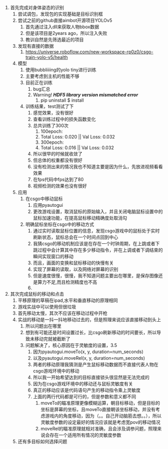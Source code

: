 1. 首先完成对身体姿态的识别
   1. 尝试调包，发现包的实现基础是目标识别框
   2. 尝试之前的github直接aimbot开源项目YOLOv5
      1. 首先通过注入dll来获取人物bbox数据
      2. 但是该项目是2years ago，所以注入失败
      3. 教训自然是先筛选最近的项目
   3. 发现有直接的数据
      1. https://universe.roboflow.com/new-workspace-rp0z0/csgo-train-yolo-v5/health
   4. 模型
      1. 使用bubbliiiing的yolo tiny进行训练
      2. 主要考虑到主机的性能不够
      3. 目前正在训练
         1. bug汇总
         2. Warning! ***HDF5 library version mismatched error***
            1. pip uninstall $ install
      4. 训练结果，test测试了下
         1. 感觉效果，没有很好
         2. 查看训练过程中的损失函数变化
         3. 总共训练了300次
            1. 100epoch:
            2. Total Loss: 0.020 || Val Loss: 0.032
            3. 300epoch:
            4. Total Loss: 0.016 || Val Loss: 0.032
         4. 所以很早的时候就收敛了
         5. 但总体的权重都没有很好
         6. 没有检测出来的情况我也不知道主要是因为什么，先放进视频看看效果
         7. 在fps代码中fps达到了80
         8. 视频检测的效果也没有很好
   5. 应用
      1. 在csgo中移动鼠标
         1. 应用pyautogui
         2. 更改游戏设置，取消鼠标的原始输入，并且关闭电脑鼠标设置中的鼠标加速功能，在提高鼠标移动精确度处取消勾
      2. 明确鼠标坐标在csgo中的移动方式
         1. 通过实时读取鼠标位置的信息，发现csgo游戏中的鼠标处于实时刷新状态，鼠标总会在一个时间点回到中心
         2. 我猜csgo的移动机制应该是在存在一个时钟周期，在上跳或者下跳过程中会计算其中存在多少移动指令，并在上调或者下调结束的瞬间实现窗口的移动
         3. 而且，画面的变换和鼠标移动的快慢有关
         4. 实现了屏幕的读取，以及网络对屏幕的识别
         5. 但是速度很慢，很慢，我不知道问题主要出在哪里，是保存图像还是算力不足,而且检测精度也不高
         6. 
2. 其次完成鼠标的移动和点击
   1. 平移原理的草稿在ipad,水平和垂直移动的原理相同
   2. 游戏实战中可以使用但很垃圾
   3. 首先移动太慢，其次不应该在移动过程中开枪
   4. 实战的移动是一抖一抖地移动过去的，但是照理来说应该直接移动到头上
      1. 所以问题出在哪里
      2. 想到有可能还是时间设置过长，比csgo刷新移动的时间要长，所以导致未移动完就被截断了
      3. 问题解决了，核心原因在于灵敏度的设置，3.5
         1. 因为pyautogui.moveTo(x, y, duration=num_seconds)  
         2. 以及pyautogui.moveRel(x, y, duration=num_seconds)  
         3. 两者的移动原理我猜测是产生鼠标移动数据而不直接代表人物在csgo游戏环境中的移动
         4. 所以我一开始希望达到的目标直接锁头很显然是无法完成的
         5. 因为在csgo游戏环境中的移动还与鼠标灵敏度有关
         6. 真正的移动应该是代码语句产生的移动指令乘上灵敏度
         7. 上面的两行代码都是可行的，但是参数和意义都不同
            1. moveTo的瞄准原理更像模糊运算，朝目标移动，但是目标的坐标是屏幕的坐标，且moveTo直接朝该坐标移动，并没有考虑游戏内的角度移动，因为（。。自己开动脑筋去想。。），所以灵敏度参数的设定最好的情况应该就是考虑宽pov的移动情况
            2. moveRel的瞄准原理就相对准确，且会涉及调参问题，照理来说会存在一个适用所有情况的灵敏度参数
   5. 还有多目标如何选择问题
